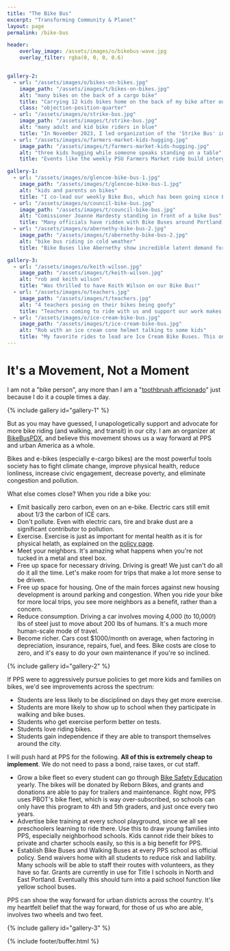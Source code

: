 ```yaml
---
title: "The Bike Bus"
excerpt: "Transforming Community & Planet"
layout: page
permalink: /bike-bus

header:
    overlay_image: /assets/images/o/bikebus-wave.jpg
    overlay_filter: rgba(0, 0, 0, 0.6)


gallery-2:
  - url: "/assets/images/o/bikes-on-bikes.jpg"
    image_path: "/assets/images/t/bikes-on-bikes.jpg"
    alt: "many bikes on the back of a cargo bike"
    title: "Carrying 12 kids bikes home on the back of my bike after our 2023 Glencoe Bike Fair. All the bikes were fixed up and donated."
    class: "objection-position-quarter"
  - url: "/assets/images/o/strike-bus.jpg"
    image_path: "/assets/images/t/strike-bus.jpg"
    alt: "many adult and kid bike riders in blue"
    title: "In November 2023, I led organization of the 'Strike Bus' in support of PPS teachers. We had about 700 riders."
  - url: "/assets/images/o/farmers-market-kids-hugging.jpg"
    image_path: "/assets/images/t/farmers-market-kids-hugging.jpg"
    alt: "three kids hugging while someone speaks standing on a table"
    title: "Events like the weekly PSU Farmers Market ride build intergenerational community."

gallery-1:
  - url: "/assets/images/o/glencoe-bike-bus-1.jpg"
    image_path: "/assets/images/t/glencoe-bike-bus-1.jpg"
    alt: "kids and parents on bikes"
    title: "I co-lead our weekly Bike Bus, which has been going since Earth Day 2023."
  - url: "/assets/images/o/council-bike-bus.jpg"
    image_path: "/assets/images/t/council-bike-bus.jpg"
    alt: "Comissioner Joanne Hardesty standing in front of a bike bus"
    title: "Many officials have ridden with Bike Buses around Portland. On this site you'll see Khanh Pham, Keith Wilson, Joanne Hardesty, Rene Gonzalez, and more."
  - url: "/assets/images/o/abernethy-bike-bus-2.jpg"
    image_path: "/assets/images/t/abernethy-bike-bus-2.jpg"
    alt: "bike bus riding in cold weather"
    title: "Bike Buses like Abernethy show incredible latent demand for safe routes to school."

gallery-3:
  - url: "/assets/images/o/keith-wilson.jpg"
    image_path: "/assets/images/t/keith-wilson.jpg"
    alt: "rob and keith wilson"
    title: "Was thrilled to have Keith Wilson on our Bike Bus!"
  - url: "/assets/images/o/teachers.jpg"
    image_path: "/assets/images/t/teachers.jpg"
    alt: "4 teachers posing on their bikes being goofy"
    title: "Teachers coming to ride with us and support our work makes us so proud!"
  - url: "/assets/images/o/ice-cream-bike-bus.jpg"
    image_path: "/assets/images/t/ice-cream-bike-bus.jpg"
    alt: "Rob with an ice cream cone helmet talking to some kids"
    title: "My favorite rides to lead are Ice Cream Bike Buses. This one in June had almost 400 riders!"
---
```


# It's a Movement, Not a Moment

I am not a "bike person", any more than I am a "[toothbrush afficionado](https://bikeportland.org/2023/12/28/safe-streets-as-portlands-unique-selling-proposition-382757)" just because I do it a couple times a day.

{% include gallery id="gallery-1" %}

But as you may have guessed, I unapologetically support and advocate for more bike riding
(and walking, and transit) in our city. I am an organizer at [BikeBusPDX](https://bikebuspdx.org),
and believe this movement shows us a way forward at PPS and urban America as a whole.

Bikes and e-bikes (especially e-cargo bikes) are the most powerful tools society has to fight
climate change, improve physical health, reduce lonliness, increase civic engagement, decrease poverty, and eliminate congestion and pollution.

What else comes close? When you ride a bike you:

- Emit basically zero carbon, even on an e-bike. Electric cars still emit about 1/3 the carbon of ICE cars.
- Don't pollute. Even with electric cars, tire and brake dust are a significant contributor to pollution.
- Exercise. Exercise is just as important for mental health as it is for physical helath,
  as explained on the [policy page](/policy).
- Meet your neighbors. It's amazing what happens when you're not tucked in a metal and steel box.
- Free up space for necessary driving. Driving is great! We just can't do all do it all the time. Let's make room for trips that make a lot more sense to be driven.
- Free up space for housing. One of the main forces against new housing development is around parking and congestion. When you ride your bike for more local trips, you see more neighbors as a benefit, rather than a concern.
- Reduce consumption. Driving a car involves moving 4,000 (to 10,000!) lbs of steel just to move about 200 lbs of humans.
  It's a much more human-scale mode of travel.
- Become richer. Cars cost $1000/month on average, when factoring in depreciation, insurance, repairs, fuel, and fees.
  Bike costs are close to zero, and it's easy to do your own maintenance if you're so inclined.

{% include gallery id="gallery-2" %}

If PPS were to aggressively pursue policies to get more kids and families on bikes,
we'd see improvements across the spectrum:

- Students are less likely to be disciplined on days they get more exercise.
- Students are more likely to show up to school when they participate in walking and bike buses.
- Students who get exercise perform better on tests.
- Students love riding bikes.
- Students gain independence if they are able to transport themselves around the city.

I will push hard at PPS for the following. **All of this is extremely cheap to implement**.
We do not need to pass a bond, raise taxes, or cut staff.

- Grow a bike fleet so every student can go through [Bike Safety Education](https://www.portland.gov/transportation/walking-biking-transit-safety/safe-routes/bike-safety-education) yearly. The bikes will be donated by Reborn Bikes, and grants and donations are able to pay for trailers and maintenance. Right now, PPS uses PBOT's bike fleet, which is way over-subscribed, so schools can only have this program to 4th and 5th graders, and just once every two years.
- Advertise bike training at every school playground, since we all see preschoolers learning to ride there. Use this to draw young families into PPS, especially neighborhood schools. Kids cannot ride their bikes to private and charter schools easily, so this is a big benefit for PPS.
- Establish Bike Buses and Walking Buses at every PPS school as official policy. Send waivers home with all students to reduce risk and liability. Many schools will be able to staff their routes with volunteers, as they have so far. Grants are currently in use for Title I schools in North and East Portland. Eventually this should turn into a paid school function like yellow school buses.

PPS can show the way forward for urban districts across the country.
It's my heartfelt belief that the way forward, for those of us who are able, involves two wheels and two feet.

{% include gallery id="gallery-3" %}

{% include footer/buffer.html %}
